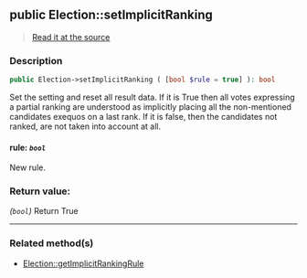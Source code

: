 ## public Election::setImplicitRanking

> [Read it at the source](https://github.com/julien-boudry/Condorcet/blob/master/src/Election.php#L264)

### Description    

```php
public Election->setImplicitRanking ( [bool $rule = true] ): bool
```

Set the setting and reset all result data.
If it is True then all votes expressing a partial ranking are understood as implicitly placing all the non-mentioned candidates exequos on a last rank.
If it is false, then the candidates not ranked, are not taken into account at all.
    

#### **rule:** *```bool```*   
New rule.    


### Return value:   

*(```bool```)* Return True


---------------------------------------

### Related method(s)      

* [Election::getImplicitRankingRule](/Docs/ApiReferences/Election%20Class/public%20Election--getImplicitRankingRule.md)    
